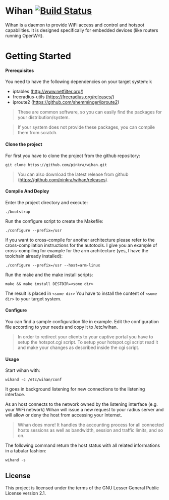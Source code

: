 # Wihan [![Build Status](https://api.travis-ci.org/Geenkle/wihan.svg?branch=master)](https://api.travis-ci.org/Geenkle/wihan)

Wihan is a daemon to provide WiFi access and control and hotspot capabilities. It is designed specifically for embedded devices (like routers running OpenWrt).

# Getting Started

#### Prerequisites

You need to have the following dependencies on your target system:
k
- iptables (http://www.netfilter.org/)
- freeradius-utils (https://freeradius.org/releases/)
- iproute2 (https://github.com/shemminger/iproute2)

>These are common software, so you can easily find the packages for your distribution/system.

>If your system does not provide these packages, you can compile them from scratch.

#### Clone the project

For first you have to clone the project from the github repository:

```git
git clone https://github.com/pinkra/wihan.git
```

> You can also download the latest release from github (https://github.com/pinkra/wihan/releases).

#### Compile And Deploy

Enter the project directory and execute:

```
./bootstrap
```

Run the configure script to create the Makefile:

```
./configure --prefix=/usr
```

If you want to cross-compile for another architecture please refer to the cross-compilation instructions
for the autotools. I give you an example of cross-compiling for example for the arm architecture
(yes, I have the toolchain already installed):

```
./configure --prefix=/usr --host=arm-linux
```

Run the make and the make install scripts:
```
make && make install DESTDIR=<some dir>
```

The result is placed in ```<some dir>``` You have to install the content of ```<some dir>``` to your target system.

#### Configure

You can find a sample configuration file in example. Edit the configuration file according to your needs and copy it to /etc/wihan.

>In order to redirect your clients to your captive portal you have to setup the hotspot.cgi script. To setup
>your hotspot.cgi script read it and make your changes as described inside the cgi script.

#### Usage

Start wihan with:

```
wihand -c /etc/wihan/conf
```

It goes in background listening for new connections to the listening interface.

As an host connects to the network owned by the listening interface (e.g. your WiFi network) Wihan will issue a new request
to your radius server and will allow or deny the host from accessing your Internet.

> Wihan does more! It handles the accounting process for all connected hosts sessions as well as bandwidth, session and traffic limits,
> and so on.

The following command return the host status with all related informations in a tabular fashion:

```
wihand -s
```

## License

This project is licensed under the terms of the GNU Lesser General Public License version 2.1.
